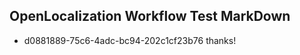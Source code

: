 ## OpenLocalization Workflow Test MarkDown
* d0881889-75c6-4adc-bc94-202c1cf23b76 thanks!

<!--HONumber=Aug16_HO3-->


